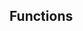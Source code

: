 <!-- Space: Projects -->
<!-- Parent: ZshOsx -->
<!-- Title: Functions ZshOsx -->
<!-- Label: Functions -->
<!-- Include: docs/disclaimer.md -->
<!-- Include: ac:toc -->

## Functions
